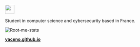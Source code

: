 <img src="https://media.giphy.com/media/hvRJCLFzcasrR4ia7z/giphy.gif" width="30px" />

Student in computer science and cybersecurity based in France.

![Root-me-stats](https://root-me-diff.vercel.app/rm-gh?nickname=yaceno)

**[yaceno.github.io](https://yaceno.github.io)**

